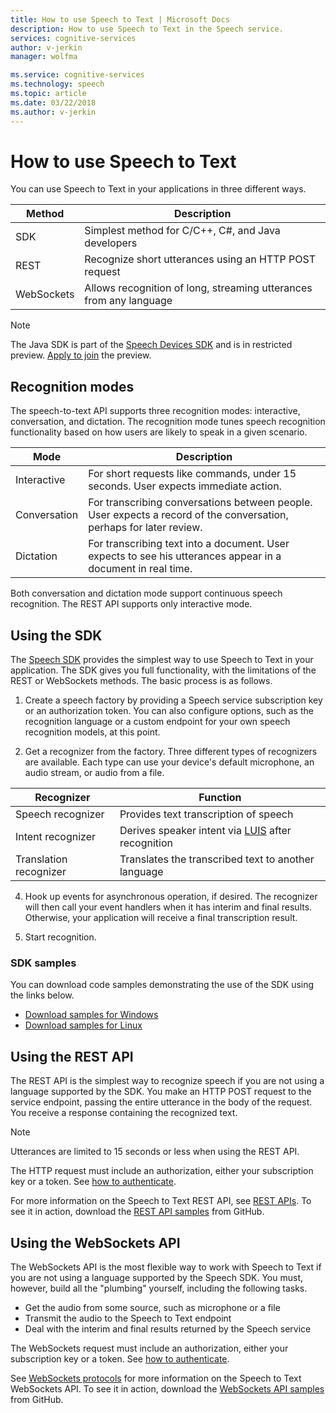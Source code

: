 ```yaml
---
title: How to use Speech to Text | Microsoft Docs
description: How to use Speech to Text in the Speech service.
services: cognitive-services
author: v-jerkin
manager: wolfma

ms.service: cognitive-services
ms.technology: speech
ms.topic: article
ms.date: 03/22/2018
ms.author: v-jerkin
---
```

# How to use Speech to Text

You can use Speech to Text in your applications in three different ways.

| Method | Description |
|-|-|
| SDK | Simplest method for C/C++, C#, and Java developers |
| REST | Recognize short utterances using an HTTP POST request | 
| WebSockets | Allows recognition of long, streaming utterances from any language |

> [!NOTE]
> The Java SDK is part of the [Speech Devices SDK](speech-devices-sdk.md) and is in restricted preview. [Apply to join](get-speech-devices-sdk.md) the preview.

## Recognition modes

The speech-to-text API supports three recognition modes: interactive, conversation, and dictation. The recognition mode tunes speech recognition functionality based on how users are likely to speak in a given scenario.

|Mode|Description
|----|-----------
|Interactive|For short requests like commands, under 15 seconds. User expects immediate action.
|Conversation|For transcribing conversations between people. User expects a record of the conversation, perhaps for later review.
|Dictation|For transcribing text into a document. User expects to see his utterances appear in a document in real time.

Both conversation and dictation mode support continuous speech recognition. The REST API supports only interactive mode.

## Using the SDK

The [Speech SDK](speech-sdk.md) provides the simplest way to use Speech to Text in your application. The SDK gives you full functionality, with the limitations of the REST or WebSockets methods. The basic process is as follows.

1. Create a speech factory by providing a Speech service subscription key or an authorization token. You can also configure options, such as the recognition language or a custom endpoint for your own speech recognition models, at this point.

2. Get a recognizer from the factory. Three different types of recognizers are available. Each type can use your device's default microphone, an audio stream, or audio from a file.

Recognizer | Function
-|-
Speech recognizer|Provides text transcription of speech
Intent recognizer|Derives speaker intent via [LUIS](https://docs.microsoft.com/azure/cognitive-services/luis/) after recognition
Translation recognizer|Translates the transcribed text to another language

4. Hook up events for asynchronous operation, if desired. The recognizer will then call your event handlers when it has interim and final results. Otherwise, your application will receive a final transcription result.

5. Start recognition.

### SDK samples

You can download code samples demonstrating the use of the SDK using the links below.

- [Download samples for Windows](https://aka.ms/csspeech/winsample)
- [Download samples for Linux](https://aka.ms/csspeech/linuxsample)

## Using the REST API

The REST API is the simplest way to recognize speech if you are not using a language supported by the SDK. You make an HTTP POST request to the service endpoint, passing the entire utterance in the body of the request. You receive a response containing the recognized text.

> [!NOTE]
> Utterances are limited to 15 seconds or less when using the REST API.

The HTTP request must include an authorization, either your subscription key or a token. See [how to authenticate](how-to-authenticate.md).

For more information on the Speech to Text REST API, see [REST APIs](rest-apis.md#speech-to-text). To see it in action, download the [REST API samples](https://github.com/Azure-Samples/SpeechToTeext-REST) from GitHub.

## Using the WebSockets API

The WebSockets API is the most flexible way to work with Speech to Text if you are not using a language supported by the Speech SDK. You must, however, build all the "plumbing" yourself, including the following tasks.

* Get the audio from some source, such as microphone or a file
* Transmit the audio to the Speech to Text endpoint
* Deal with the interim and final results returned by the Speech service

The WebSockets request must include an authorization, either your subscription key or a token. See [how to authenticate](how-to-authenticate.md).

See [WebSockets protocols](websockets.md#speech-to-text) for more information on the Speech to Text WebSockets API. To see it in action, download the [WebSockets API samples](https://github.com/Azure-Samples/SpeechToTeext-REST) from GitHub.
